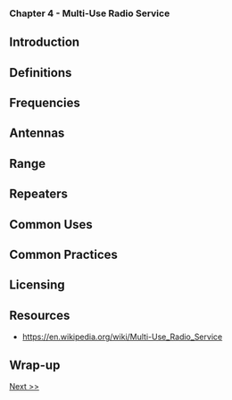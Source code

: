 ### Chapter 4 - Multi-Use Radio Service
## Introduction
## Definitions
## Frequencies
## Antennas
## Range
## Repeaters
## Common Uses
## Common Practices
## Licensing
## Resources

* https://en.wikipedia.org/wiki/Multi-Use_Radio_Service

## Wrap-up

[Next >>](060-chapter-05.md)
